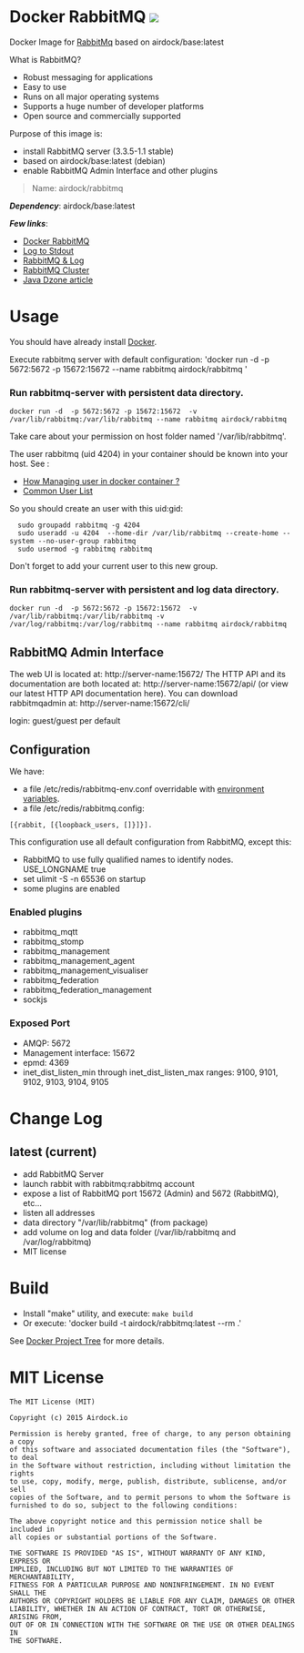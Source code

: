 # Docker RabbitMQ [![](https://badge.imagelayers.io/airdock/rabbitmq:latest.svg)](https://imagelayers.io/?images=airdock/rabbitmq:latest 'Get your own badge on imagelayers.io')

Docker Image for [RabbitMq](http://www.rabbitmq.com/) based on airdock/base:latest

What is RabbitMQ?

- Robust messaging for applications
- Easy to use
- Runs on all major operating systems
- Supports a huge number of developer platforms
- Open source and commercially supported

Purpose of this image is:

- install RabbitMQ server (3.3.5-1.1 stable)
- based on airdock/base:latest (debian)
- enable RabbitMQ Admin Interface and other plugins


> Name: airdock/rabbitmq

***Dependency***: airdock/base:latest

***Few links***:

- [Docker RabbitMQ](https://registry.hub.docker.com/u/dockerfile/rabbitmq/dockerfile/)
- [Log to Stdout](http://www.superpumpup.com/docker-rabbitmq-stdout)
- [RabbitMQ & Log](https://registry.hub.docker.com/u/dchusovitin/rabbitmq/)
- [RabbitMQ Cluster](https://github.com/cthulhuology/docker-rabbitmq/blob/master/Dockerfile)
- [Java Dzone article](http://java.dzone.com/articles/docker-rabbitmq-cluster)


# Usage

You should have already install [Docker](https://www.docker.com/).

Execute rabbitmq server with default configuration:
	'docker run -d -p 5672:5672 -p 15672:15672  --name rabbitmq airdock/rabbitmq '


### Run rabbitmq-server with persistent data directory.

	docker run -d  -p 5672:5672 -p 15672:15672  -v /var/lib/rabbitmq:/var/lib/rabbitmq --name rabbitmq airdock/rabbitmq


Take care about your permission on host folder named '/var/lib/rabbitmq'.

The user rabbitmq (uid 4204) in your container should be known into your host.
See :
* [How Managing user in docker container ?](https://github.com/airdock-io/docker-base/wiki/How-Managing-user-in-docker-container)
* [Common User List](https://github.com/airdock-io/docker-base/wiki/Common-User-List)

So you should create an user with this uid:gid:

```
  sudo groupadd rabbitmq -g 4204
  sudo useradd -u 4204  --home-dir /var/lib/rabbitmq --create-home --system --no-user-group rabbitmq
  sudo usermod -g rabbitmq rabbitmq
```
Don't forget to add your current user to this new group.

### Run rabbitmq-server with persistent and log data directory.


	docker run -d  -p 5672:5672 -p 15672:15672  -v /var/lib/rabbitmq:/var/lib/rabbitmq -v /var/log/rabbitmq:/var/log/rabbitmq --name rabbitmq airdock/rabbitmq



## RabbitMQ Admin Interface

The web UI is located at: http://server-name:15672/
The HTTP API and its documentation are both located at: http://server-name:15672/api/ (or view our latest HTTP API documentation here).
You can download rabbitmqadmin at: http://server-name:15672/cli/

login: guest/guest per default

## Configuration

We have:

- a file /etc/redis/rabbitmq-env.conf overridable with [environment variables](http://www.rabbitmq.com/configure.html).
- a file /etc/redis/rabbitmq.config:
```
[{rabbit, [{loopback_users, []}]}].
```


This configuration use all default configuration from RabbitMQ, except this:

- RabbitMQ to use fully qualified names to identify nodes. USE_LONGNAME true
- set ulimit -S -n 65536 on startup
- some plugins are enabled

### Enabled plugins

- rabbitmq_mqtt
- rabbitmq_stomp
- rabbitmq_management
- rabbitmq_management_agent
- rabbitmq_management_visualiser
- rabbitmq_federation
- rabbitmq_federation_management
- sockjs

### Exposed Port

- AMQP: 5672
- Management interface: 15672
- epmd: 4369
- inet_dist_listen_min through inet_dist_listen_max ranges: 9100, 9101, 9102, 9103, 9104, 9105

# Change Log


## latest (current)

- add RabbitMQ Server
- launch rabbit with rabbitmq:rabbitmq account
- expose a list of RabbitMQ port 15672 (Admin) and 5672 (RabbitMQ), etc...
- listen all addresses
- data directory "/var/lib/rabbitmq" (from package)
- add volume on log and data folder (/var/lib/rabbitmq and /var/log/rabbitmq)
- MIT license

# Build

- Install "make" utility, and execute: `make build`
- Or execute: 'docker build -t airdock/rabbitmq:latest --rm .'

See [Docker Project Tree](https://github.com/airdock-io/docker-base/wiki/Docker-Project-Tree) for more details.


# MIT License

```
The MIT License (MIT)

Copyright (c) 2015 Airdock.io

Permission is hereby granted, free of charge, to any person obtaining a copy
of this software and associated documentation files (the "Software"), to deal
in the Software without restriction, including without limitation the rights
to use, copy, modify, merge, publish, distribute, sublicense, and/or sell
copies of the Software, and to permit persons to whom the Software is
furnished to do so, subject to the following conditions:

The above copyright notice and this permission notice shall be included in
all copies or substantial portions of the Software.

THE SOFTWARE IS PROVIDED "AS IS", WITHOUT WARRANTY OF ANY KIND, EXPRESS OR
IMPLIED, INCLUDING BUT NOT LIMITED TO THE WARRANTIES OF MERCHANTABILITY,
FITNESS FOR A PARTICULAR PURPOSE AND NONINFRINGEMENT. IN NO EVENT SHALL THE
AUTHORS OR COPYRIGHT HOLDERS BE LIABLE FOR ANY CLAIM, DAMAGES OR OTHER
LIABILITY, WHETHER IN AN ACTION OF CONTRACT, TORT OR OTHERWISE, ARISING FROM,
OUT OF OR IN CONNECTION WITH THE SOFTWARE OR THE USE OR OTHER DEALINGS IN
THE SOFTWARE.
```
